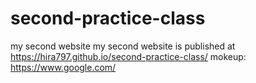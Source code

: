 # second-practice-class
my second website
my second website is published at https://hira797.github.io/second-practice-class/
mokeup: https://www.google.com/
